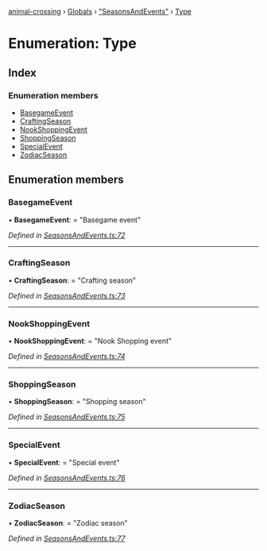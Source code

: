 [animal-crossing](../README.md) › [Globals](../globals.md) › ["SeasonsAndEvents"](../modules/_seasonsandevents_.md) › [Type](_seasonsandevents_.type.md)

# Enumeration: Type

## Index

### Enumeration members

* [BasegameEvent](_seasonsandevents_.type.md#basegameevent)
* [CraftingSeason](_seasonsandevents_.type.md#craftingseason)
* [NookShoppingEvent](_seasonsandevents_.type.md#nookshoppingevent)
* [ShoppingSeason](_seasonsandevents_.type.md#shoppingseason)
* [SpecialEvent](_seasonsandevents_.type.md#specialevent)
* [ZodiacSeason](_seasonsandevents_.type.md#zodiacseason)

## Enumeration members

###  BasegameEvent

• **BasegameEvent**: = "Basegame event"

*Defined in [SeasonsAndEvents.ts:72](https://github.com/Norviah/animal-crossing/blob/cd5681f/module/types/SeasonsAndEvents.ts#L72)*

___

###  CraftingSeason

• **CraftingSeason**: = "Crafting season"

*Defined in [SeasonsAndEvents.ts:73](https://github.com/Norviah/animal-crossing/blob/cd5681f/module/types/SeasonsAndEvents.ts#L73)*

___

###  NookShoppingEvent

• **NookShoppingEvent**: = "Nook Shopping event"

*Defined in [SeasonsAndEvents.ts:74](https://github.com/Norviah/animal-crossing/blob/cd5681f/module/types/SeasonsAndEvents.ts#L74)*

___

###  ShoppingSeason

• **ShoppingSeason**: = "Shopping season"

*Defined in [SeasonsAndEvents.ts:75](https://github.com/Norviah/animal-crossing/blob/cd5681f/module/types/SeasonsAndEvents.ts#L75)*

___

###  SpecialEvent

• **SpecialEvent**: = "Special event"

*Defined in [SeasonsAndEvents.ts:76](https://github.com/Norviah/animal-crossing/blob/cd5681f/module/types/SeasonsAndEvents.ts#L76)*

___

###  ZodiacSeason

• **ZodiacSeason**: = "Zodiac season"

*Defined in [SeasonsAndEvents.ts:77](https://github.com/Norviah/animal-crossing/blob/cd5681f/module/types/SeasonsAndEvents.ts#L77)*
